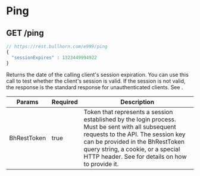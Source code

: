 # Ping

## <span class="tag">GET</span> /ping

``` javascript
// https://rest.bullhorn.com/e999/ping
{
  "sessionExpires" : 1323449994922
}
```

Returns the date of the calling client's session expiration. You can use this call to test whether the client's session is valid. If the session is not valid, the response is the standard response for unauthenticated clients. See .

Params | Required | Description
------ | -------- | -----
BhRestToken | true | Token that represents a session established by the login process. Must be sent with all subsequent requests to the API. The session key can be provided in the BhRestToken query string, a cookie, or a special HTTP header. See for details on how to provide it. |
